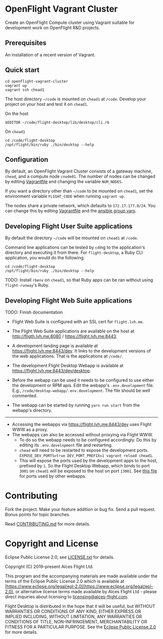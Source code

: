 # OpenFlight Vagrant Cluster

Create an OpenFlight Compute cluster using Vagrant suitable for development
work on OpenFlight R&D projects.

## Prerequisites

An installation of a recent version of Vagrant.

## Quick start

```
cd openflight-vagrant-cluster
vagrant up
vagrant ssh chead1
```

The host directory `~/code` is mounted on `chead1` at `/code`.  Develop your
project on your host and test it on `chead1`.

On the host

```
$EDITOR ~/code/flight-desktop/lib/desktop/cli.rb
```

On `chead1`

```
cd /code/flight-desktop
/opt/flight/bin/ruby ./bin/desktop --help
```

## Configuration

By default, an OpenFlight Vagrant Cluster consists of a gateway machine,
`chead`, and a compute node `cnode01`.  The number of nodes can be changed by
editing [Vagrantfile](Vagrantfile) and changing the variable `NUM_NODES`.

If you want a directory other than `~/code` to be mounted on `chead1`, set the
environment variable `FLIGHT_CODE` when running `vagrant up`.

The nodes share a private network, which defaults to `172.17.177.0/24`. You
can change this by editing [Vagrantfile](Vagrantfile) and the [ansible group
vars](ansible/group_vars/all).


## Developing Flight User Suite applications

By default the directory `~/code` will be mounted on `chead1` at `/code`.

Command line applications can be tested by `cd`ing to the application's
directory and executing it from there.  For `flight-desktop`, a Ruby CLI
application, you would do the following:

```
cd /code/flight-desktop
/opt/flight/bin/ruby ./bin/desktop --help
```

TODO: Install `rbenv` on `chead1`, so that Ruby apps can be ran without using
`flight-runway`'s Ruby.

## Developing Flight Web Suite applications

TODO: Finish documentation

* Flight Web Suite is configured with an SSL cert for `flight.lvh.me`.
* The Flight Web Suite applications are available on the host at
  http://fligth.lvh.me:8080 / https://flight.lvh.me:8443.

* A development landing page is available at https://flight.lvh.me:8443/dev.
  It links to the development versions of the web applications.  That is the
  applications at `/code/`.
* The development Flight Desktop Webapp is available at
  https://flight.lvh.me:8443/dev/desktop.

* Before the webapp can be used it needs to be configured to use either the
  development or RPM apis.  Edit the webapp's `.env.development` file.  E.g.,
  `/code/desktop-webapp/.env.development`.  The file should be well commented.
* The webapp can be started by running `yarn run start` from the webapp's
  directory.

---

* Accessing the webapps via https://flight.lvh.me:8443/dev uses Flight WWW as
  a proxy.
* The webapps can also be accessed without proxying via Flight WWW.
  * To do so the webapp needs to be configured accordingly.  Do this by
    editing its `.env.development` file and restarting.
  * `chead` will need to be restarted to expose the development ports.
    `EXPOSE_DEV_PORTS=true DEV_PORT_PREFIX=1 vagrant reload chead1`.
  * This will expose the ports used by the development apps to the host,
    prefixed by `1`.  So the Flight Desktop Webapp, which binds to port `3001`
    on `chead1` will be exposed to the host on port `13001`.  See [this
    file](ansible/roles/dev-setup/templates/dev-web-suite.conf) for ports used
    by other webapps.


# Contributing

Fork the project. Make your feature addition or bug fix. Send a pull
request. Bonus points for topic branches.

Read [CONTRIBUTING.md](CONTRIBUTING.md) for more details.

# Copyright and License

Eclipse Public License 2.0, see [LICENSE.txt](LICENSE.txt) for details.

Copyright (C) 2019-present Alces Flight Ltd.

This program and the accompanying materials are made available under
the terms of the Eclipse Public License 2.0 which is available at
[https://www.eclipse.org/legal/epl-2.0](https://www.eclipse.org/legal/epl-2.0),
or alternative license terms made available by Alces Flight Ltd -
please direct inquiries about licensing to
[licensing@alces-flight.com](mailto:licensing@alces-flight.com).

Flight Desktop is distributed in the hope that it will be
useful, but WITHOUT WARRANTIES OR CONDITIONS OF ANY KIND, EITHER
EXPRESS OR IMPLIED INCLUDING, WITHOUT LIMITATION, ANY WARRANTIES OR
CONDITIONS OF TITLE, NON-INFRINGEMENT, MERCHANTABILITY OR FITNESS FOR
A PARTICULAR PURPOSE. See the [Eclipse Public License 2.0](https://opensource.org/licenses/EPL-2.0) for more
details.
